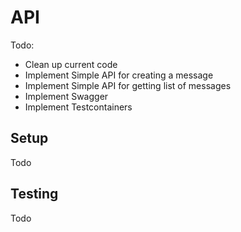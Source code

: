 # API

Todo:

- Clean up current code
- Implement Simple API for creating a message
- Implement Simple API for getting list of messages
- Implement Swagger
- Implement Testcontainers

## Setup

Todo

## Testing

Todo
